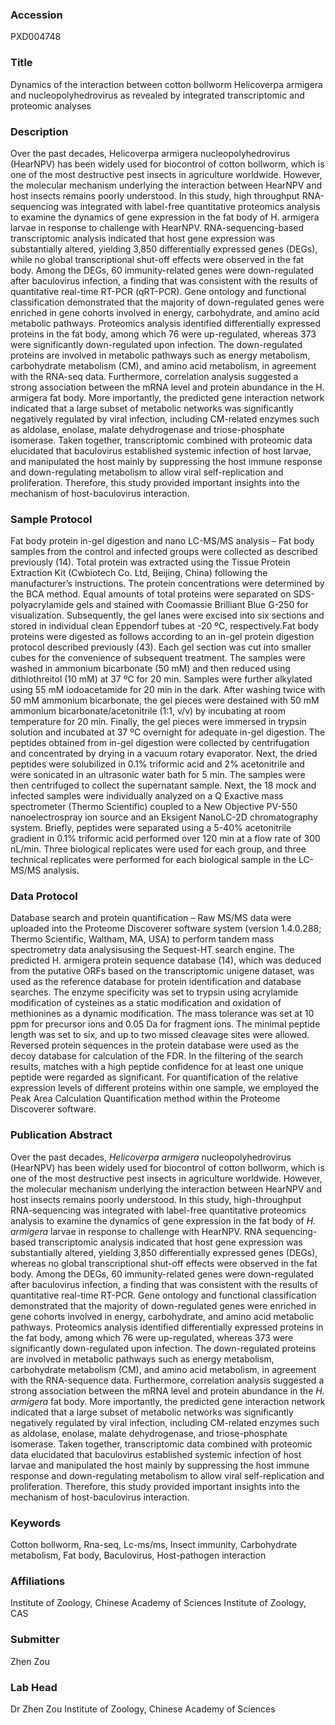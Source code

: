 ### Accession
PXD004748

### Title
Dynamics of the interaction between cotton bollworm Helicoverpa armigera and nucleopolyhedrovirus as revealed by integrated transcriptomic and proteomic analyses

### Description
Over the past decades, Helicoverpa armigera nucleopolyhedrovirus (HearNPV) has been widely used for biocontrol of cotton bollworm, which is one of the most destructive pest insects in agriculture worldwide. However, the molecular mechanism underlying the interaction between HearNPV and host insects remains poorly understood. In this study, high throughput RNA-sequencing was integrated with label-free quantitative proteomics analysis to examine the dynamics of gene expression in the fat body of H. armigera larvae in response to challenge with HearNPV. RNA-sequencing-based transcriptomic analysis indicated that host gene expression was substantially altered, yielding 3,850 differentially expressed genes (DEGs), while no global transcriptional shut-off effects were observed in the fat body. Among the DEGs, 60 immunity-related genes were down-regulated after baculovirus infection, a finding that was consistent with the results of quantitative real-time RT-PCR (qRT-PCR). Gene ontology and functional classification demonstrated that the majority of down-regulated genes were enriched in gene cohorts involved in energy, carbohydrate, and amino acid metabolic pathways. Proteomics analysis identified differentially expressed proteins in the fat body, among which 76 were up-regulated, whereas 373 were significantly down-regulated upon infection. The down-regulated proteins are involved in metabolic pathways such as energy metabolism, carbohydrate metabolism (CM), and amino acid metabolism, in agreement with the RNA-seq data. Furthermore, correlation analysis suggested a strong association between the mRNA level and protein abundance in the H. armigera fat body. More importantly, the predicted gene interaction network indicated that a large subset of metabolic networks was significantly negatively regulated by viral infection, including CM-related enzymes such as aldolase, enolase, malate dehydrogenase and triose-phosphate isomerase. Taken together, transcriptomic combined with proteomic data elucidated that baculovirus established systemic infection of host larvae, and manipulated the host mainly by suppressing the host immune response and down-regulating metabolism to allow viral self-replication and proliferation. Therefore, this study provided important insights into the mechanism of host-baculovirus interaction.

### Sample Protocol
Fat body protein in-gel digestion and nano LC-MS/MS analysis – Fat body samples from the control and infected groups were collected as described previously (14). Total protein was extracted using the Tissue Protein Extraction Kit (Cwbiotech Co. Ltd, Beijing, China) following the manufacturer’s instructions. The protein concentrations were determined by the BCA method. Equal amounts of total proteins were separated on SDS-polyacrylamide gels and stained with Coomassie Brilliant Blue G-250 for visualization. Subsequently, the gel lanes were excised into six sections and stored in individual clean Eppendorf tubes at -20 ºC, respectively.Fat body proteins were digested as follows according to an in-gel protein digestion protocol described previously (43). Each gel section was cut into smaller cubes for the convenience of subsequent treatment. The samples were washed in ammonium bicarbonate (50 mM) and then reduced using dithiothreitol (10 mM) at 37 ºC for 20 min. Samples were further alkylated using 55 mM iodoacetamide for 20 min in the dark. After washing twice with 50 mM ammonium bicarbonate, the gel pieces were destained with 50 mM ammonium bicarbonate/acetonitrile (1:1, v/v) by incubating at room temperature for 20 min. Finally, the gel pieces were immersed in trypsin solution and incubated at 37 ºC overnight for adequate in-gel digestion. The peptides obtained from in-gel digestion were collected by centrifugation and concentrated by drying in a vacuum rotary evaporator. Next, the dried peptides were solubilized in 0.1% triformic acid and 2% acetonitrile and were sonicated in an ultrasonic water bath for 5 min. The samples were then centrifuged to collect the supernatant sample. Next, the 18 mock and infected samples were individually analyzed on a Q Exactive mass spectrometer (Thermo Scientific) coupled to a New Objective PV-550 nanoelectrospray ion source and an Eksigent NanoLC-2D chromatography system. Briefly, peptides were separated using a 5-40% acetonitrile gradient in 0.1% triformic acid performed over 120 min at a flow rate of 300 nL/min. Three biological replicates were used for each group, and three technical replicates were performed for each biological sample in the LC-MS/MS analysis.

### Data Protocol
Database search and protein quantification – Raw MS/MS data were uploaded into the Proteome Discoverer software system (version 1.4.0.288; Thermo Scientific, Waltham, MA, USA) to perform tandem mass spectrometry data analysisusing the Sequest-HT search engine. The predicted H. armigera protein sequence database (14), which was deduced from the putative ORFs based on the transcriptomic unigene dataset, was used as the reference database for protein identification and database searches. The enzyme specificity was set to trypsin using acrylamide modification of cysteines as a static modification and oxidation of methionines as a dynamic modification. The mass tolerance was set at 10 ppm for precursor ions and 0.05 Da for fragment ions. The minimal peptide length was set to six, and up to two missed cleavage sites were allowed. Reversed protein sequences in the protein database were used as the decoy database for calculation of the FDR. In the filtering of the search results, matches with a high peptide confidence for at least one unique peptide were regarded as significant. For quantification of the relative expression levels of different proteins within one sample, we employed the Peak Area Calculation Quantification method within the Proteome Discoverer software.

### Publication Abstract
Over the past decades, <i>Helicoverpa armigera</i> nucleopolyhedrovirus (HearNPV) has been widely used for biocontrol of cotton bollworm, which is one of the most destructive pest insects in agriculture worldwide. However, the molecular mechanism underlying the interaction between HearNPV and host insects remains poorly understood. In this study, high-throughput RNA-sequencing was integrated with label-free quantitative proteomics analysis to examine the dynamics of gene expression in the fat body of <i>H. armigera</i> larvae in response to challenge with HearNPV. RNA sequencing-based transcriptomic analysis indicated that host gene expression was substantially altered, yielding 3,850 differentially expressed genes (DEGs), whereas no global transcriptional shut-off effects were observed in the fat body. Among the DEGs, 60 immunity-related genes were down-regulated after baculovirus infection, a finding that was consistent with the results of quantitative real-time RT-PCR. Gene ontology and functional classification demonstrated that the majority of down-regulated genes were enriched in gene cohorts involved in energy, carbohydrate, and amino acid metabolic pathways. Proteomics analysis identified differentially expressed proteins in the fat body, among which 76 were up-regulated, whereas 373 were significantly down-regulated upon infection. The down-regulated proteins are involved in metabolic pathways such as energy metabolism, carbohydrate metabolism (CM), and amino acid metabolism, in agreement with the RNA-sequence data. Furthermore, correlation analysis suggested a strong association between the mRNA level and protein abundance in the <i>H. armigera</i> fat body. More importantly, the predicted gene interaction network indicated that a large subset of metabolic networks was significantly negatively regulated by viral infection, including CM-related enzymes such as aldolase, enolase, malate dehydrogenase, and triose-phosphate isomerase. Taken together, transcriptomic data combined with proteomic data elucidated that baculovirus established systemic infection of host larvae and manipulated the host mainly by suppressing the host immune response and down-regulating metabolism to allow viral self-replication and proliferation. Therefore, this study provided important insights into the mechanism of host-baculovirus interaction.

### Keywords
Cotton bollworm, Rna-seq, Lc-ms/ms, Insect immunity, Carbohydrate metabolism, Fat body, Baculovirus, Host-pathogen interaction

### Affiliations
Institute of Zoology, Chinese Academy of Sciences
Institute of Zoology, CAS

### Submitter
Zhen Zou

### Lab Head
Dr Zhen Zou
Institute of Zoology, Chinese Academy of Sciences


